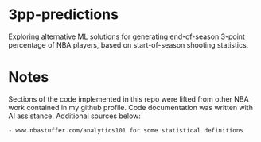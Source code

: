 # 3pp-predictions
Exploring alternative ML solutions for generating end-of-season 3-point percentage of NBA players, based on start-of-season shooting statistics.


# Notes
Sections of the code implemented in this repo were lifted from other NBA work contained in my github profile. Code documentation was written with AI assistance. Additional sources below:

    - www.nbastuffer.com/analytics101 for some statistical definitions